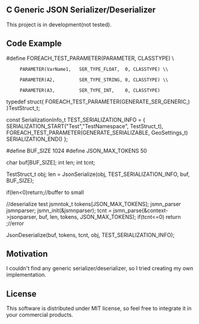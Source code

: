 ## C Generic JSON Serializer/Deserializer
 
This project is in development(not tested).

## Code Example

#define FOREACH_TEST_PARAMETER(PARAMETER, CLASSTYPE) \\

         PARAMETER(VarName1,   SER_TYPE_FLOAT,  0, CLASSTYPE) \\
	 
         PARAMETER(A2,         SER_TYPE_STRING, 0, CLASSTYPE) \\
	 
         PARAMETER(A3,         SER_TYPE_INT,    0, CLASSTYPE) 
	 
	 
typedef struct{
  FOREACH_TEST_PARAMETER(GENERATE_SER_GENERIC,)
}TestStruct_t;

const SerializationInfo_t TEST_SERIALIZATION_INFO = {
    SERIALIZATION_START("Test","TestNamespace", TestStruct_t),
    FOREACH_TEST_PARAMETER(GENERATE_SERIALIZABLE, GeoSettings_t)
    SERIALIZATION_END()
};

#define BUF_SIZE 1024
#define JSON_MAX_TOKENS 50


char buf[BUF_SIZE];
 int len;
 int tcnt;

 TestStruct_t obj;
 len = JsonSerialize(obj, TEST_SERIALIZATION_INFO, buf, BUF_SIZE);

 if(len<0)return;//buffer to small

 //deserialize test
 jsmntok_t tokens[JSON_MAX_TOKENS];
 jsmn_parser jsmnparser;
 jsmn_init(&jsmnparser);
 tcnt = jsmn_parse(&context->jsonparser, buf, len, tokens, JSON_MAX_TOKENS);
 if(tcnt<=0) return ;//error

 JsonDeserialize(buf, tokens, tcnt, obj, TEST_SERIALIZATION_INFO);	




## Motivation

I couldn't find any generic serializer/deserializer, so I tried creating my own implementation. 

## License

This software is distributed under MIT license, so feel free to integrate it in your commercial products.
